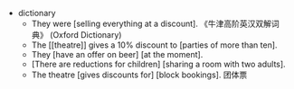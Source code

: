 - dictionary 
    - They were [selling everything at a discount]. 《牛津高阶英汉双解词典》 (Oxford Dictionary)
    - The [[theatre]] gives a 10% discount to [parties of more than ten]. 
    - They [have an offer on beer] [at the moment]. 
    - [There are reductions for children] [sharing a room with two adults]. 
    - The theatre [gives discounts for] [block bookings]. 团体票
